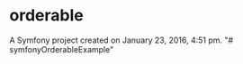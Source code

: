 orderable
=========
A Symfony project created on January 23, 2016, 4:51 pm.
"# symfonyOrderableExample" 
